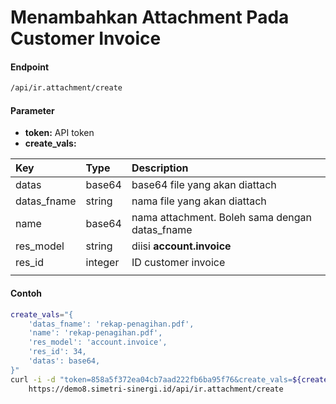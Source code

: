 # Menambahkan Attachment Pada Customer Invoice
#### Endpoint
```bash
/api/ir.attachment/create
```

#### Parameter
- **token:** API token</br>
- **create_vals:**

| Key               | Type                     | Description                                                                    |
| :---              | :---                     | :---                                                                           |
| datas             | base64                   | base64 file yang akan diattach                                                 |
| datas_fname       | string                   | nama file yang akan diattach                                                   |
| name              | base64                   | nama attachment. Boleh sama dengan datas_fname                                 |
| res_model         | string                   | diisi **account.invoice**                                                      |
| res_id            | integer                  | ID customer invoice                                                            |
                                      |


#### Contoh
```bash
create_vals="{
    'datas_fname': 'rekap-penagihan.pdf',
    'name': 'rekap-penagihan.pdf',
    'res_model': 'account.invoice',
    'res_id': 34,
    'datas': base64,
}"
curl -i -d "token=858a5f372ea04cb7aad222fb6ba95f76&create_vals=${create_vals}" \
    https://demo8.simetri-sinergi.id/api/ir.attachment/create
```
